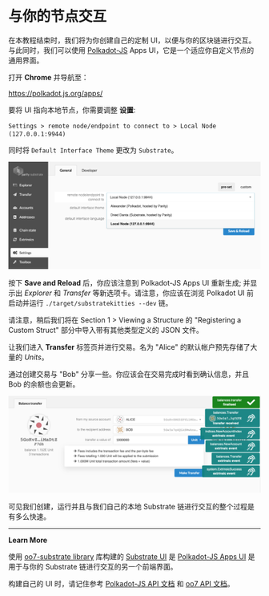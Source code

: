 # 与你的节点交互

在本教程结束时，我们将为你创建自己的定制 UI，以便与你的区块链进行交互。与此同时，我们可以使用 [Polkadot-JS](https://polkadot.js.org) Apps UI，它是一个适应你自定义节点的通用界面。

打开 **Chrome** 并导航至：

https://polkadot.js.org/apps/

要将 UI 指向本地节点，你需要调整 **设置**:

```
Settings > remote node/endpoint to connect to > Local Node (127.0.0.1:9944)
```

同时将 `Default Interface Theme` 更改为 `Substrate`。

![An image of the settings in Polkadot-JS Apps UI](../../0/assets/polkadot-js-settings.png)

按下 **Save and Reload** 后，你应该注意到 Polkadot-JS Apps UI 重新生成; 并显示出 *Explorer* 和 *Transfer* 等新选项卡。请注意，你应该在浏览 Polkadot UI 前启动并运行 `./target/substratekitties --dev` 链。

请注意，稍后我们将在 Section 1 > Viewing a Structure 的 "Registering a Custom Struct" 部分中导入带有其他类型定义的 JSON 文件。

让我们进入 **Transfer** 标签页并进行交易。名为 "Alice" 的默认帐户预先存储了大量的 *Units*。

通过创建交易与 "Bob" 分享一些。你应该会在交易完成时看到确认信息，并且 Bob 的余额也会更新。

![First Transfer in Polkadot-JS Apps UI](../../0/assets/first-transfer.png)

可见我们创建，运行并且与我们自己的本地 Substrate 链进行交互的整个过程是有多么快速。

---

**Learn More**

使用 [oo7-substrate library](https://github.com/paritytech/oo7/tree/master/packages/oo7-substrate) 库构建的 [Substrate UI](https://github.com/paritytech/substrate-ui) 是 [Polkadot-JS Apps UI](https://github.com/polkadot-js/apps) 是用于与你的 Substrate 链进行交互的另一个前端界面。

构建自己的 UI 时，请记住参考 [Polkadot-JS API 文档](https://polkadot.js.org/api/) 和 [oo7 API 文档](https://paritytech.github.io/oo7/)。
